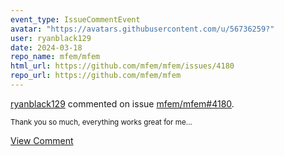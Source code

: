 ```yaml
---
event_type: IssueCommentEvent
avatar: "https://avatars.githubusercontent.com/u/56736259?"
user: ryanblack129
date: 2024-03-18
repo_name: mfem/mfem
html_url: https://github.com/mfem/mfem/issues/4180
repo_url: https://github.com/mfem/mfem
---
```


<a href='https://github.com/ryanblack129' target='_blank'>ryanblack129</a> commented on issue <a href='https://github.com/mfem/mfem/issues/4180' target='_blank'>mfem/mfem#4180</a>.

<small>Thank you so much, everything works great for me...</small>

<a href='https://github.com/mfem/mfem/issues/4180' target='_blank'>View Comment</a>